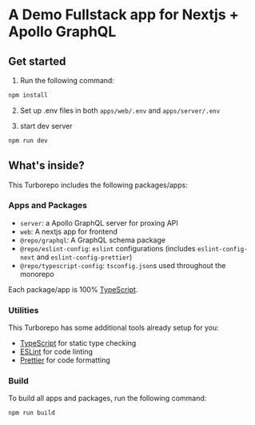 # A Demo Fullstack app for Nextjs + Apollo GraphQL

## Get started

1. Run the following command:

```sh
npm install
```

2. Set up .env files in both `apps/web/.env` and `apps/server/.env`

3. start dev server

```sh
npm run dev
```

## What's inside?

This Turborepo includes the following packages/apps:

### Apps and Packages

- `server`: a Apollo GraphQL server for proxing API
- `web`: A nextjs app for frontend
- `@repo/graphql`: A GraphQL schema package
- `@repo/eslint-config`: `eslint` configurations (includes `eslint-config-next` and `eslint-config-prettier`)
- `@repo/typescript-config`: `tsconfig.json`s used throughout the monorepo

Each package/app is 100% [TypeScript](https://www.typescriptlang.org/).

### Utilities

This Turborepo has some additional tools already setup for you:

- [TypeScript](https://www.typescriptlang.org/) for static type checking
- [ESLint](https://eslint.org/) for code linting
- [Prettier](https://prettier.io) for code formatting

### Build

To build all apps and packages, run the following command:

```sh
npm run build
```
